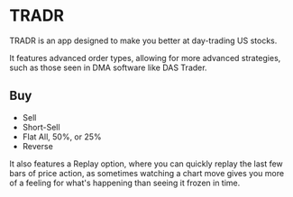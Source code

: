 # TRADR

TRADR is an app designed to make you better at day-trading US stocks.

It features advanced order types, allowing for more advanced strategies, such as those seen in DMA software like DAS Trader.

## Buy
- Sell
- Short-Sell
- Flat All, 50%, or 25%
- Reverse

It also features a Replay option, where you can quickly replay the last few bars of price action, as sometimes watching a chart move gives you more of a feeling for what's happening than seeing it frozen in time.
